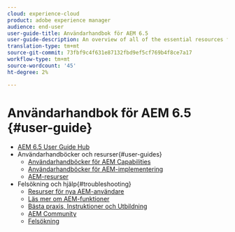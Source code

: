 ```yaml
---
cloud: experience-cloud
product: adobe experience manager
audience: end-user
user-guide-title: Användarhandbok för AEM 6.5
user-guide-description: An overview of all of the essential resources for understanding, installing, managing, and using AEM 6.5
translation-type: tm+mt
source-git-commit: 73fbf9c4f631e87132fbd9ef5cf769b4f8ce7a17
workflow-type: tm+mt
source-wordcount: '45'
ht-degree: 2%

---
```



# Användarhandbok för AEM 6.5 {#user-guide}

+ [AEM 6.5 User Guide Hub](home.md)
+ Användarhandböcker och resurser{#user-guides}
   + [Användarhandböcker för AEM Capabilities](capabilities.md)
   + [Användarhandböcker för AEM-implementering](implementation.md)
   + [AEM-resurser](resources.md)
+ Felsökning och hjälp{#troubleshooting}
   + [Resurser för nya AEM-användare](new.md)
   + [Läs mer om AEM-funktioner](learn.md)
   + [Bästa praxis, Instruktioner och Utbildning](best-practice.md)
   + [AEM Community](community.md)
   + [Felsökning](troubleshooting.md)
